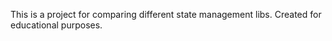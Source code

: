 This is a project for comparing different state management libs. 
Created for educational purposes.
